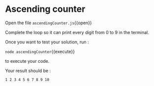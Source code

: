 # Ascending counter 

Open the file `ascendingCounter.js`{{open}}

Complete the loop so it can print every digit from 0 to 9 in the terminal.

Once you want to test your solution, run :

`node ascendingCounter`{{execute}} 

to execute your code.

Your result should be : 

`
1
2
3
4
5
6
7
8
9
10
`